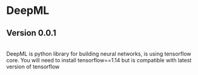 # DeepML
<h2><b>Version 0.0.1</b></h2><br/>
DeepML is python library for building neural networks, is using tensorflow core.
You will need to install tensorflow==1.14 but is compatible with latest version of tensorflow

